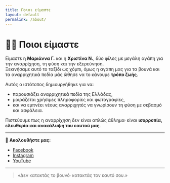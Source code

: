 ```yaml
---
title: Ποιοι είμαστε
layout: default
permalink: /about/
---
```


# 🧗‍♀️ Ποιοι είμαστε

Είμαστε η **Μαριάννα Γ.** και η **Χριστίνα Ν.**, δύο φίλες με μεγάλη αγάπη για την αναρρίχηση, τη φύση και την εξερεύνηση.  
Ξεκινήσαμε αυτό το ταξίδι ως χόμπι, όμως η αγάπη μας για τα βουνά και τα αναρριχητικά πεδία μάς ώθησε να το κάνουμε **τρόπο ζωής**.

Αυτός ο ιστότοπος δημιουργήθηκε για να:
- παρουσιάζει αναρριχητικά πεδία της Ελλάδας,  
- μοιράζεται χρήσιμες πληροφορίες και φωτογραφίες,  
- και να εμπνέει νέους αναρριχητές να γνωρίσουν τη φύση με σεβασμό και ασφάλεια.  

Πιστεύουμε πως η αναρρίχηση δεν είναι απλώς άθλημα· είναι **ισορροπία, ελευθερία και ανακάλυψη του εαυτού μας**.  

---

📸 **Ακολουθήστε μας:**
- [Facebook](https://facebook.com/)
- [Instagram](https://instagram.com/)
- [YouTube](https://youtube.com/)

---

> «Δεν κατακτάς το βουνό∙ κατακτάς τον εαυτό σου.»
